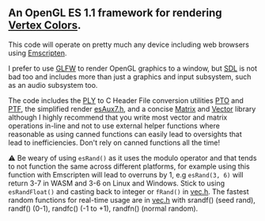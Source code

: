 ## An OpenGL ES 1.1 framework for rendering [Vertex Colors](https://github.com/vertexcolor).

This code will operate on pretty much any device including web browsers using [Emscripten](https://emscripten.org/).

I prefer to use [GLFW](https://www.glfw.org/) to render OpenGL graphics to a window, but [SDL](https://www.libsdl.org/) is not bad too and includes more than just a graphics and input subsystem, such as an audio subsystem too.

The code includes the [PLY](https://paulbourke.net/dataformats/ply/) to C Header File conversion utilities [PTO](PTO) and [PTF](PTF), the simplified render [esAux7.h](esAux7.h), and a concise [Matrix](mat.h) and [Vector](vec.h) library although I highly recommend that you write most vector and matrix operations in-line and not to use external helper functions where reasonable as using canned functions can easily lead to oversights that lead to inefficiencies. Don't rely on canned functions all the time!

⚠️ Be weary of using `esRand()` as it uses the modulo operator and that tends to not function the same across different platforms, for example using this function with Emscripten will lead to overruns by 1, e.g `esRand(3, 6)` will return 3-7 in WASM and 3-6 on Linux and Windows. Stick to using `esRandFloat()` and casting back to integer or `fRand()` in [vec.h](vec.h). The fastest random functions for real-time usage are in [vec.h](vec.h) with srandf() (seed rand), randf() (0-1), randfc() (-1 to +1), randfn() (normal random).
